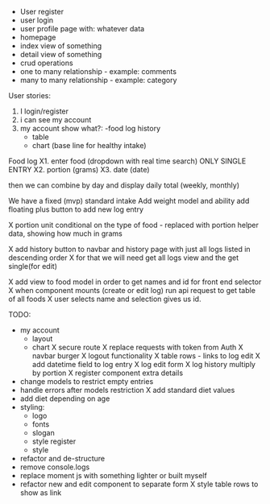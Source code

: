 - User register
- user login
- user profile page with: whatever data
- homepage
- index view of something
- detail view of something
- crud operations
- one to many relationship - example: comments
- many to many relationship - example: category


User stories:
1. I login/register
2. i can see my account
3. my account show what?:
  -food log history
    - table
    - chart (base line for healthy intake)



Food log
X1. enter food (dropdown with real time search) ONLY SINGLE ENTRY
X2. portion (grams)
X3. date (date)

then we can combine by day and display daily total (weekly, monthly)


We have a fixed (mvp) standard intake
Add weight model and ability
add floating plus button to add new log entry

X portion unit conditional on the type of food - replaced with portion helper data, showing how much in grams

X add history button to navbar and history page with just all logs listed in descending order
X for that we will need get all logs view and the get single(for edit)


X add view to food model in order to get names and id for front end selector
X when component mounts (create or edit log) run api request to get table of all foods
X user selects name and selection gives us id.


TODO:
- my account
  - layout
  - chart
X secure route
X replace requests with token from Auth
X navbar burger
X logout functionality
X table rows - links to log edit
X add datetime field to log entry
X log edit form
X log history multiply by portion
X register component extra details
- change models to restrict empty entries
- handle errors after models restriction
X add standard diet values
- add diet depending on age
- styling:
  - logo
  - fonts
  - slogan 
  - style register
  - style 
- refactor and de-structure
- remove console.logs
- replace moment js with something lighter or built myself
- refactor new and edit component to separate form
X style table rows to show as link